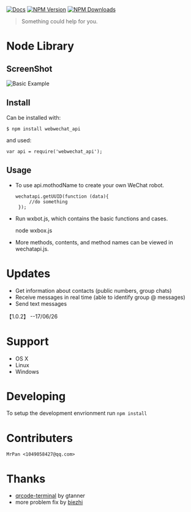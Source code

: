 [![Docs][docs-image]][docs-url]
[![NPM Version][npm-image]][npm-url]
[![NPM Downloads][downloads-image]][downloads-url]

> Something could help for you.

# Node Library

## ScreenShot
![Basic Example][example-img]

## Install

Can be installed with:

    $ npm install webwechat_api

and used:

    var api = require('webwechat_api');

## Usage
+ To use api.mothodName to create your own WeChat robot.

      wechatapi.getUUID(function (data){
           //do something
       });


+ Run wxbot.js, which contains the basic functions and cases.
	
    node wxbox.js


+ More methods, contents, and method names can be viewed in wechatapi.js.

# Updates

- Get information about contacts (public numbers, group chats)
- Receive messages in real time (able to identify group @ messages)
- Send text messages

【1.0.2】 --17/06/26

# Support

- OS X
- Linux
- Windows

# Developing

To setup the development envrionment run `npm install`

# Contributers

	MrPan <1049058427@qq.com>
	
# Thanks

- [qrcode-terminal] by gtanner 
- more problem fix by [biezhi]


[qrcode-terminal]: https://github.com/gtanner/qrcode-terminal
[biezhi]: https://github.com/biezhi/wechat-robot
[example-img]: https://github.com/wslongchen/webwechat_api/blob/master/screenshot.png
[docs-image]: https://img.shields.io/badge/文档-中文-blue.svg
[docs-url]: https://github.com/wslongchen/webwechat_api/blob/master/README_CN.md
[npm-image]: https://img.shields.io/npm/v/webwechat_api.svg
[npm-url]: https://npmjs.org/package/webwechat_api
[downloads-image]: https://img.shields.io/npm/dm/webwechat_api.svg
[downloads-url]: https://npmjs.org/package/webwechat_api
